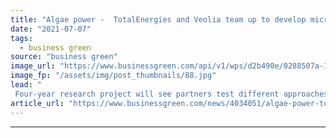 ```yaml
---
title: "Algae power -  TotalEnergies and Veolia team up to develop microalgae-based biofuels"
date: "2021-07-07"
tags: 
  - business green
source: "business green"
image_url: "https://www.businessgreen.com/api/v1/wps/d2b490e/0288507a-18d0-43de-8174-4af2930a7033/3/35812-raffinerie-la-mede-185x114.jpg"
image_fp: "/assets/img/post_thumbnails/88.jpg"
lead: "
 Four-year research project will see partners test different approaches to grow microalgae from CO2 ..."
article_url: "https://www.businessgreen.com/news/4034051/algae-power-totalenergies-veolia-team-develop-microalgae-biofuels"
---
```


---
